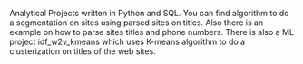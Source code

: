 Analytical Projects written in Python and SQL. You can find algorithm to do a segmentation on sites using parsed sites on titles. 
Also there is an example on how to parse sites titles and phone numbers. 
There is also a ML project idf_w2v_kmeans which uses K-means algorithm to do a clusterization on titles of the web sites.

